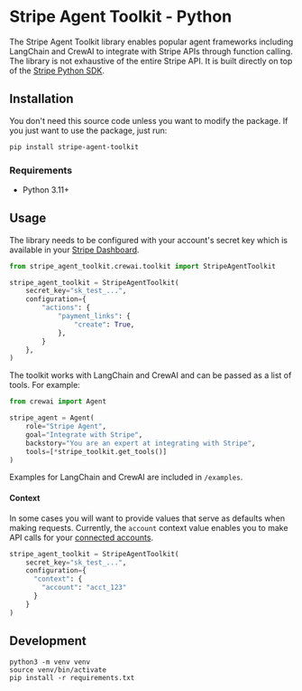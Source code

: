 # Stripe Agent Toolkit - Python

The Stripe Agent Toolkit library enables popular agent frameworks including LangChain and CrewAI to integrate with Stripe APIs through function calling. The
library is not exhaustive of the entire Stripe API. It is built directly on top
of the [Stripe Python SDK][python-sdk].

## Installation

You don't need this source code unless you want to modify the package. If you just
want to use the package, just run:

```sh
pip install stripe-agent-toolkit
```

### Requirements

- Python 3.11+

## Usage

The library needs to be configured with your account's secret key which is
available in your [Stripe Dashboard][api-keys].

```python
from stripe_agent_toolkit.crewai.toolkit import StripeAgentToolkit

stripe_agent_toolkit = StripeAgentToolkit(
    secret_key="sk_test_...",
    configuration={
        "actions": {
            "payment_links": {
                "create": True,
            },
        }
    },
)
```

The toolkit works with LangChain and CrewAI and can be passed as a list of tools. For example:

```python
from crewai import Agent

stripe_agent = Agent(
    role="Stripe Agent",
    goal="Integrate with Stripe",
    backstory="You are an expert at integrating with Stripe",
    tools=[*stripe_toolkit.get_tools()]
)
```

Examples for LangChain and CrewAI are included in `/examples`.

[python-sdk]: https://github.com/stripe/stripe-python
[api-keys]: https://dashboard.stripe.com/account/apikeys

#### Context

In some cases you will want to provide values that serve as defaults when making requests. Currently, the `account` context value enables you to make API calls for your [connected accounts](https://docs.stripe.com/connect/authentication).

```python
stripe_agent_toolkit = StripeAgentToolkit(
    secret_key="sk_test_...",
    configuration={
      "context": {
        "account": "acct_123"
      }
    }
)
```

## Development

```
python3 -m venv venv
source venv/bin/activate
pip install -r requirements.txt
```
